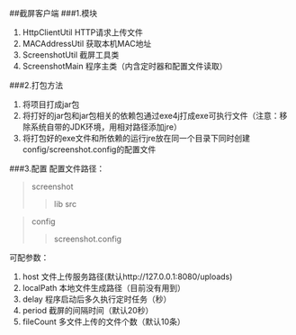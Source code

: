##截屏客户端
###1.模块
 1) HttpClientUtil HTTP请求上传文件
 2) MACAddressUtil 获取本机MAC地址
 3) ScreenshotUtil 截屏工具类
 4) ScreenshotMain 程序主类（内含定时器和配置文件读取）
 
 ###2.打包方法
 1) 将项目打成jar包
 2) 将打好的jar包和jar包相关的依赖包通过exe4j打成exe可执行文件（注意：移除系统自带的JDK环境，用相对路径添加jre）
 3) 将打包好的exe文件和所依赖的运行jre放在同一个目录下同时创建config/screenshot.config的配置文件
 
 ###3.配置
 配置文件路径：
 
 >screenshot
 >  >lib
 >  >src
 
 >config
 >  >screenshot.config
        
 可配参数： 
  1) host 文件上传服务路径(默认http://127.0.0.1:8080/uploads) 
  2) localPath 本地文件生成路径（目前没有用到）       
  3) delay 程序启动后多久执行定时任务（秒）
  4) period 截屏的间隔时间（默认20秒）      
  5) fileCount 多文件上传的文件个数（默认10条）